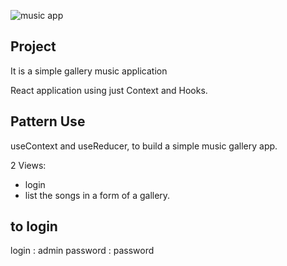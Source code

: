 ![music app](./screenshots/preview)

## Project

It is a simple gallery music application

React application using just Context and Hooks.

## Pattern Use

useContext and useReducer, to build a simple music gallery app.

2 Views:

- login
- list the songs in a form of a gallery.

## to login

login : admin
password : password
